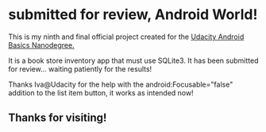 # submitted for review, Android World!

This is my ninth and final official project created for the
[Udacity Android Basics Nanodegree.](https://www.udacity.com/course/android-basics-nanodegree-by-google--nd803 "Udacity Android Basics ND")

It is a book store inventory app that must use SQLite3. It has been submitted for review... waiting patiently for the results!

Thanks Iva@Udacity for the help with the android:Focusable="false" addition to the list item button, it works as intended now!

## Thanks for visiting!

